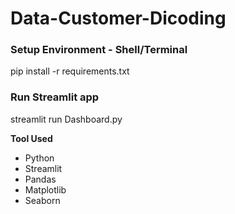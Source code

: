 # Data-Customer-Dicoding

### Setup Environment - Shell/Terminal
pip install -r requirements.txt

### Run Streamlit app
streamlit run Dashboard.py 

**Tool Used**
* Python
* Streamlit
* Pandas
* Matplotlib
* Seaborn
